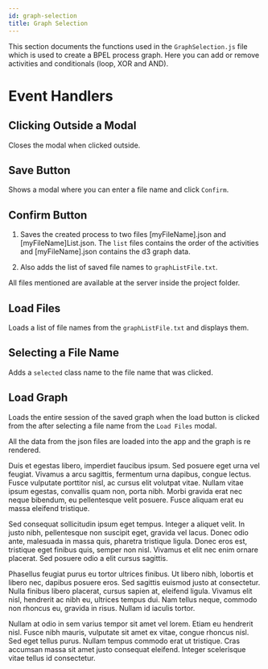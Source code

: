 ```yaml
---
id: graph-selection
title: Graph Selection
---
```


This section documents the functions used in the `GraphSelection.js` file which is used to create a BPEL process graph. Here you can add or remove activities and conditionals (loop, XOR and AND).

# Event Handlers

## Clicking Outside a Modal

Closes the modal when clicked outside.

## Save Button

Shows a modal where you can enter a file name and click `Confirm`.

## Confirm Button

1. Saves the created process to two files [myFileName].json and [myFileName]List.json. The `list` files contains the order of the activities and [myFileName].json contains the d3 graph data.

2. Also adds the list of saved file names to `graphListFile.txt`.

All files mentioned are available at the server inside the project folder.

## Load Files

Loads a list of file names from the `graphListFile.txt` and displays them.

## Selecting a File Name

Adds a `selected` class name to the file name that was clicked.

## Load Graph

Loads the entire session of the saved graph when the load button is clicked from the after selecting a file name from the `Load Files` modal.

All the data from the json files are loaded into the app and the graph is re rendered.

Duis et egestas libero, imperdiet faucibus ipsum. Sed posuere eget urna vel feugiat. Vivamus a arcu sagittis, fermentum urna dapibus, congue lectus. Fusce vulputate porttitor nisl, ac cursus elit volutpat vitae. Nullam vitae ipsum egestas, convallis quam non, porta nibh. Morbi gravida erat nec neque bibendum, eu pellentesque velit posuere. Fusce aliquam erat eu massa eleifend tristique.

Sed consequat sollicitudin ipsum eget tempus. Integer a aliquet velit. In justo nibh, pellentesque non suscipit eget, gravida vel lacus. Donec odio ante, malesuada in massa quis, pharetra tristique ligula. Donec eros est, tristique eget finibus quis, semper non nisl. Vivamus et elit nec enim ornare placerat. Sed posuere odio a elit cursus sagittis.

Phasellus feugiat purus eu tortor ultrices finibus. Ut libero nibh, lobortis et libero nec, dapibus posuere eros. Sed sagittis euismod justo at consectetur. Nulla finibus libero placerat, cursus sapien at, eleifend ligula. Vivamus elit nisl, hendrerit ac nibh eu, ultrices tempus dui. Nam tellus neque, commodo non rhoncus eu, gravida in risus. Nullam id iaculis tortor.

Nullam at odio in sem varius tempor sit amet vel lorem. Etiam eu hendrerit nisl. Fusce nibh mauris, vulputate sit amet ex vitae, congue rhoncus nisl. Sed eget tellus purus. Nullam tempus commodo erat ut tristique. Cras accumsan massa sit amet justo consequat eleifend. Integer scelerisque vitae tellus id consectetur.
